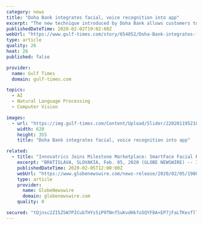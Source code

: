 ```yaml
---
category: news
title: "Doha Bank integrates facial, voice recognition into app"
excerpt: "The new technique introduced by Doha Bank allows customers to log in to the app using voice recognition, in a “first of its kind step” adopted by a bank in Qatar. In addition to voice recognition, the new feature allows bank’s customers to use face identification to help them navigate the Doha Bank’s app safely. The newly-integrated ..."
publishedDateTime: 2020-02-02T19:02:00Z
webUrl: "https://www.gulf-times.com/story/654852/Doha-Bank-integrates-facial-voice-recognition-into"
type: article
quality: 26
heat: 26
published: false

provider:
  name: Gulf Times
  domain: gulf-times.com

topics:
  - AI
  - Natural Language Processing
  - Computer Vision

images:
  - url: "https://img.gulf-times.com/Content/Upload/Slider/220201195218221391252.jpg"
    width: 620
    height: 355
    title: "Doha Bank integrates facial, voice recognition into app"

related:
  - title: "Innovatrics Joins Milestone Marketplace: SmartFace Facial Recognition Platform Integrated to XProtect, Optimizing Video-Enabled Solutions"
    excerpt: "BRATISLAVA, SLOVAKIA, Feb. 05, 2020 (GLOBE NEWSWIRE) -- Innovatrics, the global leader in multimodal biometric technology, today announced that its SmartFace facial recognition system has been verified by Milestone Marketplace and has been successfully integrated into the Milestone XProtect® video management software,"
    publishedDateTime: 2020-02-05T12:00:00Z
    webUrl: "https://www.globenewswire.com/news-release/2020/02/05/1980141/0/en/Innovatrics-Joins-Milestone-Marketplace-SmartFace-Facial-Recognition-Platform-Integrated-to-XProtect-Optimizing-Video-Enabled-Solutions.html"
    type: article
    provider:
      name: GlobeNewswire
      domain: globenewswire.com
    quality: 0

secured: "tQjnsc2ZI5ZSW7PICubTHYs5iP9TNnfSuKvdHkfo5QYF8A+EP7jFaLTKesflTmMoke13hSKk1GXuCeDzzY6cC5oZTrWEMUyTsyTo0gS/WLJFRlTxijR+qPQfq8XVERFfe3XAnXUweh6x9OcRhddcXDWD9QH6XHl8/fMkWhe7MisrGSUWRB5fjQN4gHjq7/EYxvtjRRpXgkZv1eljYCwWLim9atYhIr/ZZnUqUfMx42vH4kQZmoPLdlAfZ8RE3j4aFcKoX7thVVrdAh/dJWyORxawe2nwSeLnVlcJlPdbR7Qtc0707lKjlDM3eZiaIxH3xwPSNANHhvbFQx2bMG9pTl9tEcu5HY6LKbB9PzSJd5hgCIpciDtWyThwNO7nUS0Ssw8b5zKGG+r/cizFyRRpxkaznahJ5TTgy/AraxgaunD0l1ZQUswek+8KRWS6nDYVUoyAnP7L6VUA3m6WsLXK264ZAZ/DEO8DpR7EA6kQIKY=;NMOGngDAAm89n7hucO8UQw=="
---
```


